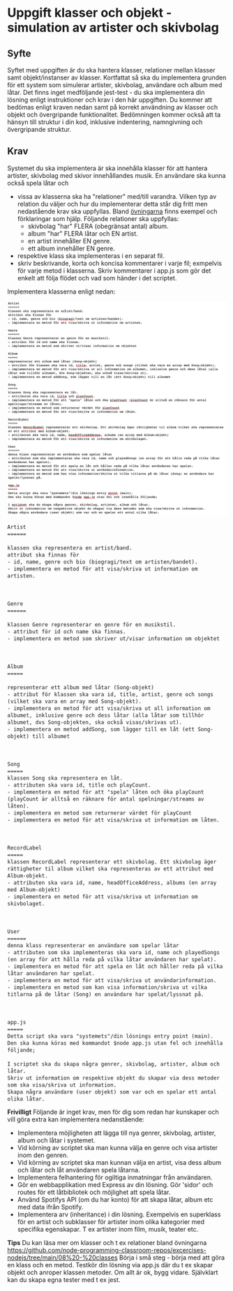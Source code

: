 # Uppgift klasser och objekt - simulation av artister och skivbolag

## Syfte
Syftet med uppgiften är du ska hantera klasser, relationer mellan klasser samt objekt/instanser av klasser.
Kortfattat så ska du implementera grunden för ett system som simulerar artister, skivbolag, användare och album med låtar. 
Det finns inget medföljande jest-test - du ska implementera din lösning enligt instruktioner och krav i den här uppgiften.
Du kommer att bedömas enligt kraven nedan samt på korrekt användning av klasser och objekt och övergripande funktionalitet. 
Bedömningen kommer också att ta hänsyn till struktur i din kod, inklusive indentering, namngivning och övergripande struktur.

## Krav
Systemet du ska implementera är ska innehålla klasser för att hantera artister, skivbolag med skivor innehållandes musik. En användare ska kunna också spela låtar och  
- vissa av klasserna ska ha "relationer" med/till varandra. 
Vilken typ av relation du väljer och hur du implementerar detta står dig fritt men nedastående krav ska uppfyllas. 
Bland [övningarna](https://github.com/node-programming-classroom-repos/excercises-nodejs/tree/main/08%20-%20classes) finns exempel och förklaringar som hjälp.
Följande relationer ska uppfyllas:
    - skivbolag "har" FLERA (obegränsat antal) album. 
    - album "har" FLERA låtar och EN artist.
    - en artist innehåller EN genre.
    - ett album innehåller EN genre.
- respektive klass ska implementeras i en separat fil.
- skriv beskrivande, korta och koncisa kommentarer i varje fil; exmpelvis för varje metod i klasserna. Skriv kommentarer i app.js som gör det enkelt att följa flödet och vad som händer i det scriptet.


Implementera klasserna enligt nedan:

![klasser](Klasser.png)

    Artist
    ======

    klassen ska representera en artist/band.
    attribut ska finnas för
    - id, name, genre och bio (biogragi/text om artisten/bandet).
    - implementera en metod för att visa/skriva ut information om artisten. 



    Genre
    ======
    
    klassen Genre representerar en genre för en musikstil.
    - attribut för id och name ska finnas.
    - implementera en metod som skriver ut/visar information om objektet

    

    Album
    =====

    representerar ett album med låtar (Song-objekt)
    - attribut för klassen ska vara id, title, artist, genre och songs (vilket ska vara en array med Song-objekt).
    - implementera en metod för att visa/skriva ut all information om albumet, inklusive genre och dess låtar (alla låtar som tillhör albumet, dvs Song-objekten, ska också visas/skrivas ut).
    - implementera en metod addSong, som lägger till en låt (ett Song-objekt) till albumet


    
    Song
    =====
    klassen Song ska representera en låt.
    - attributen ska vara id, title och playCount.
    - implementera en metod för att "spela" låten och öka playCount (playCount är alltså en räknare för antal spelningar/streams av låten).
    - implementera en metod som returnerar värdet för playCount
    - implementera en metod för att visa/skriva ut information om låten.



    RecordLabel
    =====
    klassen RecordLabel representerar ett skivbolag. Ett skivbolag äger rättigheter til album vilket ska representeras av ett attribut med Album-objekt.
    - attributen ska vara id, name, headOfficeAddress, albums (en array med Album-objekt)
    - implementera en metod för att visa/skriva ut information om skivbolaget.



    User
    ======
    denna klass representerar en användare som spelar låtar  
    - attributen som ska implementeras ska vara id, name och playedSongs (en array för att hålla reda på vilka låtar användaren har spelat).
    - implementera en metod för att spela en låt och håller reda på vilka låtar användaren har spelat.
    - implementera en metod för att visa/skriva ut användarinformation.
    - implementera en metod som kan visa information/skriva ut vilka titlarna på de låtar (Song) en användare har spelat/lyssnat på.



    app.js
    =====
    Detta script ska vara "systemets"/din lösnings entry point (main).
    Den ska kunna köras med kommandot $node app.js utan fel och innehålla följande;
    
    I scriptet ska du skapa några genrer, skivbolag, artister, album och låtar.
    Skriv ut information om respektive objekt du skapar via dess metoder som ska visa/skriva ut information. 
    Skapa några användare (user objekt) som var och en spelar ett antal olika låtar.
    
    

    
**Frivilligt**
Följande är inget krav, men för dig som redan har kunskaper och vill göra extra kan implementera nedanstående:

- Implementera möjligheten att lägga till nya genrer, skivbolag, artister, album och låtar i systemet.
- Vid körning av scriptet ska man kunna välja en genre och visa artister inom den genren.
- Vid körning av scriptet ska man kunnan välja en artist, visa dess album och låtar och låt användaren spela låtarna.        
- Implementera felhantering för ogiltiga inmatningar från användaren.
- Gör en webbapplikation med Express av din lösning. Gör 'sidor' och routes för ett låtbibliotek och möjlighet att spela låtar.
- Använd Spotifys API (om du har konto) för att skapa låtar, album etc med data ifrån Spotify.
- Implementera arv (inheritance) i din lösning. Exempelvis en superklass för en artist och subklasser för artister inom olika kategorier med specifika egenskapar.
T ex artister inom film, musik, teater etc.


**Tips**
Du kan läsa mer om klasser och t ex relationer bland övningarna https://github.com/node-programming-classroom-repos/excercises-nodejs/tree/main/08%20-%20classes
Börja i små steg - börja med att göra en klass och en metod. 
Testkör din lösning via app.js där du t ex skapar objekt och anroper klassen metoder. Om allt är ok, bygg vidare.
Självklart kan du skapa egna tester med t ex jest.

